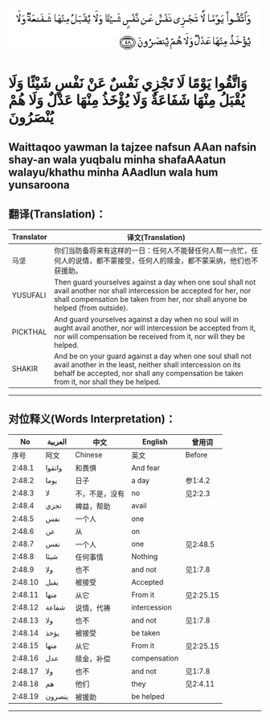 ![002:048](images/002_048.gif)

#  وَاتَّقُوا يَوْمًا لَا تَجْزِي نَفْسٌ عَنْ نَفْسٍ شَيْئًا وَلَا يُقْبَلُ مِنْهَا شَفَاعَةٌ وَلَا يُؤْخَذُ مِنْهَا عَدْلٌ وَلَا هُمْ يُنْصَرُونَ 

## Waittaqoo yawman la tajzee nafsun AAan nafsin shay-an wala yuqbalu minha shafaAAatun walayu/khathu minha AAadlun wala hum yunsaroona

## 翻译(Translation)：

| Translator | 译文(Translation)                                            |
| ---------- | ------------------------------------------------------------ |
| 马坚       | 你们当防备将来有这样的一日：任何人不能替任何人帮一点忙，任何人的说情，都不蒙接受，任何人的赎金，都不蒙采纳，他们也不获援助。 |
| YUSUFALI   | Then guard yourselves against a day when one soul shall not avail another nor shall intercession be accepted for her, nor shall compensation be taken from her, nor shall anyone be helped (from outside). |
| PICKTHAL   | And guard yourselves against a day when no soul will in aught avail another, nor will intercession be accepted from it, nor will compensation be received from it, nor will they be helped. |
| SHAKIR     | And be on your guard against a day when one soul shall not avail another in the least, neither shall intercession on its behalf be accepted, nor shall any compensation be taken from it, nor shall they be helped. |

---

## 对位释义(Words Interpretation)：

| No      | العربية | 中文           | English      | 曾用词    |
| ------- | ------- | -------------- | ------------ | --------- |
| 序号    | 阿文    | Chinese        | 英文         | Before    |
| 2:48.1  | واتقوا  | 和畏惧         | And fear     |           |
| 2:48.2  | يوما    | 日子           | a day        | 参1:4.2   |
| 2:48.3  | لا      | 不，不是，没有 | no           | 见2:2.3   |
| 2:48.4  | تجزي    | 裨益，帮助     | avail        |           |
| 2:48.5  | نفس     | 一个人         | one          |           |
| 2:48.6  | عن      | 从             | on           |           |
| 2:48.7  | نفس     | 一个人         | one          | 见2:48.5  |
| 2:48.8  | شيئا    | 任何事情       | Nothing      |           |
| 2:48.9  | ولا     | 也不           | and not      | 见1:7.8   |
| 2:48.10 | يقبل    | 被接受         | Accepted     |           |
| 2:48.11 | منها    | 从它           | From it      | 见2:25.15 |
| 2:48.12 | شفاعة   | 说情，代祷     | intercession |           |
| 2:48.13 | ولا     | 也不           | and not      | 见1:7.8   |
| 2:48.14 | يؤخذ    | 被接受         | be taken     |           |
| 2:48.15 | منها    | 从它           | From it      | 见2:25.15 |
| 2:48.16 | عدل     | 赎金，补偿     | compensation |           |
| 2:48.17 | ولا     | 也不           | and not      | 见1:7.8   |
| 2:48.18 | هم      | 他们           | they         | 见2:4.11  |
| 2:48.19 | ينصرون  | 被援助         | be helped    |           |

---
